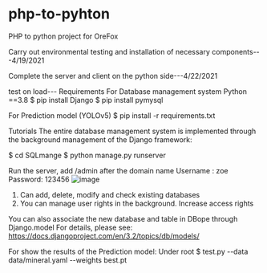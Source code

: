 # php-to-pyhton
PHP to python project for OreFox


Carry out environmental testing and installation of necessary components---4/19/2021


Complete the server and client on the python side---4/22/2021

test on load---
Requirements
For Database management system 
Python ==3.8
$ pip install Django 
$ pip install pymysql 

For Prediction model (YOLOv5)
$ pip install -r requirements.txt


Tutorials
The entire database management system is implemented through the background management of the Django framework:

$ cd SQLmange
$ python manage.py runserver

Run the server, add /admin after the domain name
Username : zoe
Password: 123456
![image](https://user-images.githubusercontent.com/64721544/120441963-b64f1680-c3b7-11eb-8118-8f13e18da9e0.png)

1.	Can add, delete, modify and check existing databases
2.	You can manage user rights in the background. Increase access rights
 
You can also associate the new database and table in DBope through Django.model
For details, please see:
https://docs.djangoproject.com/en/3.2/topics/db/models/

For show the results of the Prediction model:
Under root
$ test.py --data data/mineral.yaml --weights best.pt

